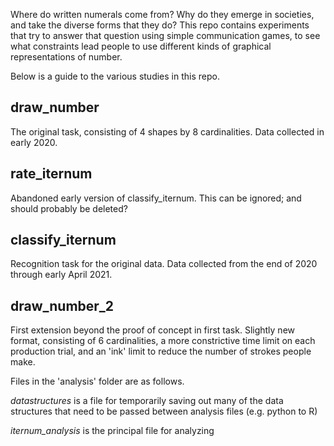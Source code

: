 
Where do written numerals come from? Why do they emerge in societies, and take the diverse forms that they do? This repo contains experiments that try to answer that question using simple communication games, to see what constraints lead people to use different kinds of graphical representations of number.


Below is a guide to the various studies in this repo.

## draw_number
The original task, consisting of 4 shapes by 8 cardinalities.
Data collected in early 2020.

## rate_iternum
Abandoned early version of classify_iternum. This can be ignored; and should probably be deleted?

## classify_iternum
Recognition task for the original data.
Data collected from the end of 2020 through early April 2021.

## draw_number_2
First extension beyond the proof of concept in first task.
Slightly new format, consisting of 6 cardinalities, a more constrictive time limit on each production trial, and an 'ink' limit to reduce the number of strokes people make.


Files in the 'analysis' folder are as follows.

*datastructures* is a file for temporarily saving out many of the data structures that need to be passed between analysis files (e.g. python to R)

*iternum_analysis* is the principal file for analyzing 